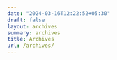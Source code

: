 ```yaml
---
date: "2024-03-16T12:22:52+05:30"
draft: false
layout: archives
summary: archives
title: Archives
url: /archives/
---
```


